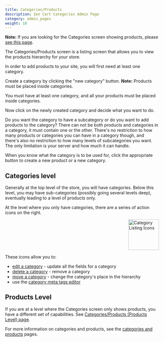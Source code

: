 ```yaml
---
title: Categories/Products
description: Zen Cart Categories Admin Page 
category: admin_pages
weight: 10
---
```


**Note:** If you are looking for the Categories screen showing products, please [see this page](/user/admin_pages/catalog/categories_products/). 

The Categories/Products screen is a listing screen that allows you to view the products hierarchy for your store. 

In order to add products to your site, you will first need at least one category.

Create a category by clicking the "new category" button.
**Note:** Products must be placed inside categories.

You must have at least one category, and all your products must be placed inside categories. 

Now click on the newly created category and decide what you want to do.

Do you want the category to have a subcategory or do you want to add products to the category? There can not be both products and categories in a category, it must contain one or the other. There's no restriction to how many products or categories you can have in a category though, and there's also no restriction to how many levels of subcategories you want. The only limitation is your server and how much it can handle.

When you know what the category is to be used for, click the appropriate button to create a new product or a new category. 

## Categories level 
Generally at the top level of the store, you will have categories.
Below this level, you may have sub-categories (possibly going several levels
deep), eventually leading to a level of products only. 

At the level where you only have categories, there are a series of action icons on the right.

<img src="/images/categories_icons.png" alt="Category Listing Icons" style="height: 100px !important; float: right" /> 
<br clear="all" />

These icons allow you to: 

- [edit a category](/user/products/category_management_admin/#editing-a-category) - update all the fields for a category 
- [delete a category](/user/products/category_management_admin/#deleting-a-category) - remove a category 
- [move a category](/user/products/category_management_admin/#moving-a-category) - change the category's place in the hierarchy
- use the [category meta tags editor](/user/admin_pages/catalog/categories_meta_tags_editor/) 

## Products Level 
If you are at a level where the Categories screen only shows products, 
you have a different set of capabilities. 
See [Categories/Products (Products Level) page](/user/admin_pages/catalog/categories_products/).

For more information on categories and products, see the [categories and products](/user/products/) pages. 

